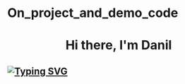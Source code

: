 # On_project_and_demo_code
<h1 align="center">Hi there, I'm Danil
<h2><a href="https://git.io/typing-svg"><img src="https://readme-typing-svg.herokuapp.com?font=Fira+Code&pause=1000&color=F712DB&center=true&random=false&width=435&lines=Backend+dev" alt="Typing SVG" /></a></h2>
